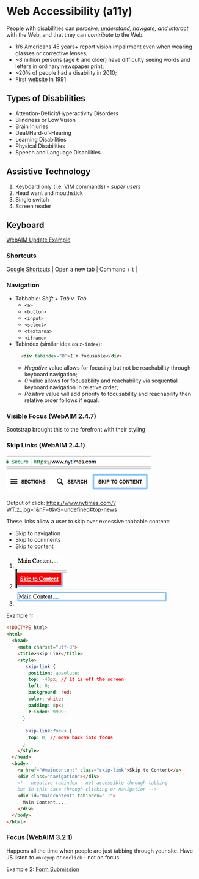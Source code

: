 # Web Accessibility (a11y)

People with disabilities can *perceive, understand, navigate, and interact* with the Web, and that they can *contribute* to the Web.

* 1/6 Americans 45 years+ report vision impairment even when wearing glasses or corrective lenses;
* ~8 million persons (age 6 and older) have difficulty seeing words and letters in ordinary newspaper print;
* ~20% of people had a disability in 2010;
* [First website in 1991](http://info.cern.ch/hypertext/WWW/TheProject.html)

## Types of Disabilities

* Attention-Deficit/Hyperactivity Disorders
* Blindness or Low Vision
* Brain Injuries
* Deaf/Hard-of-Hearing
* Learning Disabilities
* Physical Disabilities
* Speech and Language Disabilities

## Assistive Technology

1. Keyboard only (i.e. VIM commands) - *super users*
1. Head want and mouthstick
1. Single switch
1. Screen reader

## Keyboard

[WebAIM Update Example](./keyboard.md)

### Shortcuts
[Google Shortcuts](https://support.google.com/chromebook/answer/183101?hl=en)
| Open a new tab | Command + t |

### Navigation
* Tabbable: *Shift + Tab* v. *Tab*
  - `<a>`
  - `<button>`
  - `<input>`
  - `<select>`
  - `<textarea>`
  - `<iframe>`
* Tabindex (similar idea as `z-index`):
  ```html
    <div tabindex=“0”>I’m focusable</div>
  ```
  - *Negative* value allows for focusing but not be reachability through keyboard navigation;
  - *0* value allows for focusability and reachability via sequential keyboard navigation in relative order;
  - *Positive* value will add priority to focusability and reachability then relative order follows if equal.

### Visible Focus (WebAIM 2.4.7)
Bootstrap brought this to the forefront with their styling

### Skip Links (WebAIM 2.4.1)

![Skip to navigation example for NYTimes](/assets/skip_links.png)

Output of click: https://www.nytimes.com/?WT.z_jog=1&hF=t&vS=undefined#top-news

These links allow a user to skip over excessive tabbable content:
  * Skip to navigation
  * Skip to comments
  * Skip to content

1. ![Default page displaying main content](/assets/main_content.png)
1. ![Skip to content button highlighted](/assets/skip_to_content.png)
1. ![Main content highlighted after skipping](/assets/main_content_highlighted.png)

Example 1:
```html
<!DOCTYPE html>
<html>
  <head>
    <meta charset="utf-8">
    <title>Skip Link</title>
    <style>
      .skip-link {
        position: absolute;
        top: -40px; // it is off the screen
        left: 0;
        background: red;
        color: white;
        padding: 8px;
        z-index: 9999;
      }

      .skip-link:focus {
        top: 0; // move back into focus
      }
    </style>
  </head>
  <body>
    <a href="#maincontent" class="skip-link">Skip to Content</a>
    <div class="navigation"></div>
    <!-- negative tabindex - not accessible through tabbing
    but in this case through clicking or navigation -->
    <div id="maincontent" tabindex="-1">
      Main Content....
    </div>
  </body>
</html>
```

### Focus (WebAIM 3.2.1)

Happens all the time when people are just tabbing through your site.
Have JS listen to `onkeyup` or `onclick` - not on focus.

Example 2:
[Form Submission](/assets/keyboard.html)
